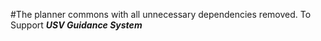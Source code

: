 #The planner commons with all unnecessary dependencies removed. To Support ***USV Guidance System***
